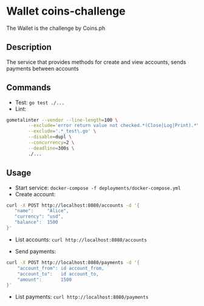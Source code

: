 # Wallet coins-challenge
The Wallet is the challenge by Coins.ph

## Description
The service that provides methods for create and view accounts, sends payments between accounts

## Commands
- Test: `go test ./...`
- Lint:
```bash
gometalinter --vendor --line-length=100 \
        --exclude='error return value not checked.*(Close|Log|Print).*\(errcheck\)$' \
        --exclude='.*_test\.go' \
        --disable=dupl \
        --concurrency=2 \
        --deadline=300s \
        ./...
```

## Usage
 - Start service: `docker-compose -f deployments/docker-compose.yml`
 - Create account:
 ```bash
curl -X POST http://localhost:8080/accounts -d '{
    "name":     "Alice",
    "currency": "usd",
    "balance":  1500
}'
```

- List accounts: `curl http://localhost:8080/accounts`

- Send payments:
```bash
curl -X POST http://localhost:8080/payments -d '{
    "account_from": id account_from,
    "account_to":   id account_to,
    "amount":       1500
}'
```

- List payments: `curl http://localhost:8080/payments`
